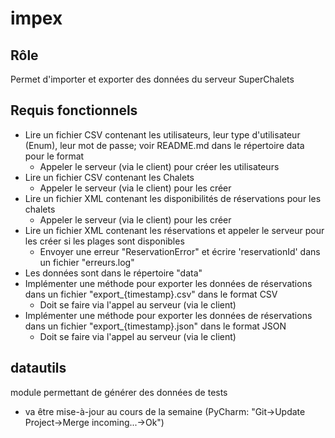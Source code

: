 # impex
##  Rôle
Permet d'importer et exporter des données du serveur SuperChalets
## Requis fonctionnels
- Lire un fichier CSV contenant les utilisateurs, leur type d'utilisateur (Enum), leur mot de passe; voir README.md dans le répertoire data pour le format
  - Appeler le serveur (via le client) pour créer les utilisateurs
- Lire un fichier CSV contenant les Chalets
  - Appeler le serveur (via le client) pour les créer
- Lire un fichier XML contenant les disponibilités de réservations pour les chalets
  - Appeler le serveur (via le client) pour les créer
- Lire un fichier XML contenant les réservations et appeler le serveur pour les créer si les plages sont disponibles
  - Envoyer une erreur "ReservationError" et écrire 'reservationId' dans un fichier "erreurs.log"
- Les données sont dans le répertoire "data"
- Implémenter une méthode pour exporter les données de réservations dans un fichier "export_{timestamp}.csv" dans le format CSV
  - Doit se faire via l'appel au serveur (via le client)
- Implémenter une méthode pour exporter les données de réservations dans un fichier "export_{timestamp}.json" dans le format JSON
  - Doit se faire via l'appel au serveur (via le client)
## datautils
module permettant de générer des données de tests
- va être mise-à-jour au cours de la semaine (PyCharm: "Git->Update Project->Merge incoming...->Ok")
